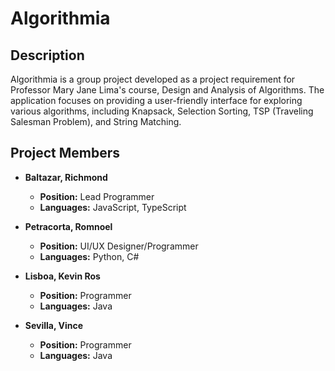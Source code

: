 # Algorithmia

## Description

Algorithmia is a group project developed as a project requirement for Professor Mary Jane Lima's course, Design and Analysis of Algorithms. The application focuses on providing a user-friendly interface for exploring various algorithms, including Knapsack, Selection Sorting, TSP (Traveling Salesman Problem), and String Matching.

## Project Members
- **Baltazar, Richmond**
  - **Position:** Lead Programmer
  - **Languages:** JavaScript, TypeScript

- **Petracorta, Romnoel**
  - **Position:** UI/UX Designer/Programmer
  - **Languages:** Python, C#


- **Lisboa, Kevin Ros**
  - **Position:** Programmer
  - **Languages:** Java

- **Sevilla, Vince**
  - **Position:** Programmer
  - **Languages:** Java
